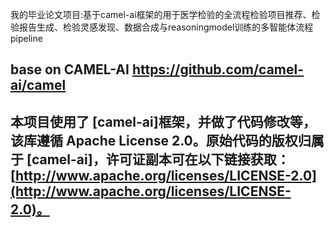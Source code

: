 我的毕业论文项目:基于camel-ai框架的用于医学检验的全流程检验项目推荐、检验报告生成、检验灵感发现、数据合成与reasoningmodel训练的多智能体流程pipeline 
## base on CAMEL-AI https://github.com/camel-ai/camel
## 本项目使用了 [camel-ai]框架，并做了代码修改等，该库遵循 Apache License 2.0。原始代码的版权归属于 [camel-ai]，许可证副本可在以下链接获取：[http://www.apache.org/licenses/LICENSE-2.0](http://www.apache.org/licenses/LICENSE-2.0)。